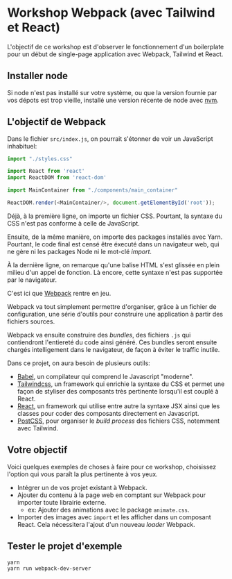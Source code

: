 # Workshop Webpack (avec Tailwind et React)

L'objectif de ce workshop est d'observer le fonctionnement d'un boilerplate pour
un début de single-page application avec Webpack, Tailwind et React.

## Installer node

Si node n'est pas installé sur votre système, ou que la version fournie par vos dépots
est trop vieille, installé une version récente de node avec [nvm](https://github.com/nvm-sh/nvm).

## L'objectif de Webpack

Dans le fichier `src/index.js`, on pourrait s'étonner de voir un JavaScript inhabituel:

```js
import "./styles.css"

import React from 'react'
import ReactDOM from 'react-dom'

import MainContainer from "./components/main_container"

ReactDOM.render(<MainContainer/>, document.getElementById('root'));
```

Déjà, à la première ligne, on importe un fichier CSS. Pourtant, la syntaxe du CSS
n'est pas conforme à celle de JavaScript.

Ensuite, de la même manière, on importe des packages installés avec Yarn. Pourtant,
le code final est censé être éxecuté dans un navigateur web, qui ne gère ni les
packages Node ni le mot-clé *import*.

À la dernière ligne, on remarque qu'une balise HTML s'est glissée en plein milieu d'un
appel de fonction. Là encore, cette syntaxe n'est pas supportée par le navigateur.

C'est ici que [Webpack](https://webpack.js.org/) rentre en jeu.

Webpack va tout simplement permettre d'organiser, grâce à un fichier de configuration,
une série d'outils pour construire une application à partir des fichiers sources.

Webpack va ensuite construire des *bundles*, des fichiers `.js` qui contiendront l'entiereté
du code ainsi généré. Ces bundles seront ensuite chargés intelligement dans le navigateur,
de façon à éviter le traffic inutile.

Dans ce projet, on aura besoin de plusieurs outils:

- [Babel](https://babeljs.io/), un compilateur qui comprend le Javascript "moderne".
- [Tailwindcss](https://tailwindcss.com/), un framework qui enrichie la syntaxe du CSS
et permet une façon de styliser des composants très pertinente lorsqu'il est couplé à
React.
- [React](https://reactjs.org/), un framework qui utilise entre autre la syntaxe JSX ainsi
que les classes pour coder des composants directement en Javascript.
- [PostCSS](https://postcss.org/), pour organiser le *build process* des fichiers CSS,
notemment avec Tailwind.

## Votre objectif

Voici quelques exemples de choses à faire pour ce workshop, choisissez l'option qui vous
paraît la plus pertinente à vos yeux.

- Intégrer un de vos projet existant à Webpack.
- Ajouter du contenu à la page web en comptant sur Webpack pour importer toute librairie externe.
    - ex: Ajouter des animations avec le package `animate.css`.
- Importer des images avec `import` et les afficher dans un composant React. Cela nécessitera
l'ajout d'un nouveau *loader* Webpack.

## Tester le projet d'exemple

```
yarn
yarn run webpack-dev-server
```